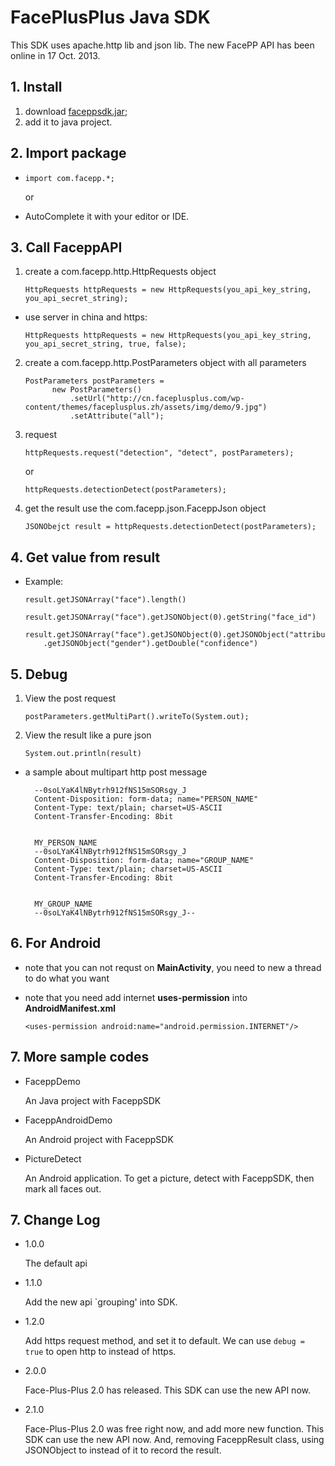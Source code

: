 # FacePlusPlus Java SDK

This SDK uses apache.http lib and json lib.
The new FacePP API has been online in 17 Oct. 2013.

## 1. Install
1. download [faceppsdk.jar](https://raw.github.com/FacePlusPlus/facepp-java-sdk/facepp-v3/FaceppSDK/output/faceppsdk.jar);
2. add it to java project.

## 2. Import package
* `import com.facepp.*;`

	or

* AutoComplete it with your editor or IDE.

## 3. Call FaceppAPI
1. create a com.facepp.http.HttpRequests object

	`HttpRequests httpRequests = new HttpRequests(you_api_key_string, you_api_secret_string);`
	
  * use server in china and https:
	
	`HttpRequests httpRequests = new HttpRequests(you_api_key_string, you_api_secret_string, true, false);`

2. create a com.facepp.http.PostParameters object with all parameters

	```
	PostParameters postParameters =
	      new PostParameters()
	          .setUrl("http://cn.faceplusplus.com/wp-content/themes/faceplusplus.zh/assets/img/demo/9.jpg")
	          .setAttribute("all");
	```

3. request

	`httpRequests.request("detection", "detect", postParameters);`

	or

	`httpRequests.detectionDetect(postParameters);`


4. get the result use the com.facepp.json.FaceppJson object

	`JSONObejct result = httpRequests.detectionDetect(postParameters);`

## 4. Get value from result
* Example:

	`result.getJSONArray("face").length()`

	`result.getJSONArray("face").getJSONObject(0).getString("face_id")`

	```
	result.getJSONArray("face").getJSONObject(0).getJSONObject("attribute")
	    .getJSONObject("gender").getDouble("confidence")
	```

## 5. Debug
1. View the post request
	
	`postParameters.getMultiPart().writeTo(System.out);`

2. View the result like a pure json

	`System.out.println(result)`

* a sample about multipart http post message

		--0soLYaK4lNBytrh912fNS15mSORsgy_J
		Content-Disposition: form-data; name="PERSON_NAME"
		Content-Type: text/plain; charset=US-ASCII
		Content-Transfer-Encoding: 8bit
		
		
		MY_PERSON_NAME
		--0soLYaK4lNBytrh912fNS15mSORsgy_J
		Content-Disposition: form-data; name="GROUP_NAME"
		Content-Type: text/plain; charset=US-ASCII
		Content-Transfer-Encoding: 8bit
		
		
		MY_GROUP_NAME
		--0soLYaK4lNBytrh912fNS15mSORsgy_J--


## 6. For Android
* note that you can not requst on **MainActivity**, you need to new a thread to do what you want

* note that you need add internet **uses-permission** into **AndroidManifest.xml**

	`<uses-permission android:name="android.permission.INTERNET"/>`

## 7. More sample codes

* FaceppDemo 
	
	An Java project with FaceppSDK

* FaceppAndroidDemo

	An Android project with FaceppSDK

* PictureDetect

	An Android application. To get a picture, detect with FaceppSDK, then mark all faces out.

## 7. Change Log
* 1.0.0

	The default api

* 1.1.0

	Add the new api `grouping' into SDK.

* 1.2.0

	Add https request method, and set it to default. We can use `debug = true` to  open http to instead of https.

* 2.0.0

	Face-Plus-Plus 2.0 has released. This SDK can use the new API now.

* 2.1.0

	Face-Plus-Plus 2.0 was free right now, and add more new function. This SDK can use the new API now.
	And, removing FaceppResult class, using JSONObject to instead of it to record the result.
